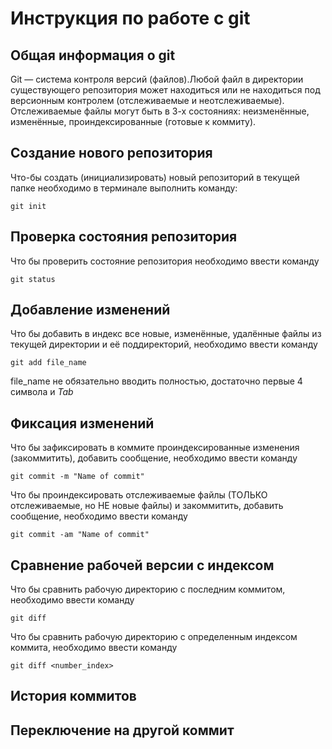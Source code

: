 # **Инструкция по работе с git**

## Общая информация о git

Git — система контроля версий (файлов).Любой файл в директории существующего репозитория может находиться или не находиться под версионным контролем (отслеживаемые и неотслеживаемые).
Отслеживаемые файлы могут быть в 3-х состояниях: неизменённые, изменённые, проиндексированные (готовые к коммиту).

## Создание нового репозитория

Что-бы создать (инициализировать) новый репозиторий в текущей папке необходимо в терминале выполнить команду:

    git init

## Проверка состояния репозитория

Что бы проверить состояние репозитория необходимо ввести команду

    git status

## Добавление изменений 

Что бы добавить в индекс все новые, изменённые, удалённые файлы из текущей директории и её поддиректорий, необходимо ввести команду

    git add file_name

file_name не обязательно вводить полностью, достаточно первые 4 символа и *Tab*

## Фиксация изменений 

Что бы зафиксировать в коммите проиндексированные изменения (закоммитить), добавить сообщение, необходимо ввести команду 

    git commit -m "Name of commit"

Что бы проиндексировать отслеживаемые файлы (ТОЛЬКО отслеживаемые, но НЕ новые файлы) и закоммитить, добавить сообщение, необходимо ввести команду 

    git commit -am "Name of commit"

## Сравнение рабочей версии с индексом

Что бы сравнить рабочую директорию c последним коммитом, необходимо ввести команду

    git diff

Что бы сравнить рабочую директорию c определенным индексом коммита, необходимо ввести команду

    git diff <number_index>


## История коммитов



## Переключение на другой коммит


